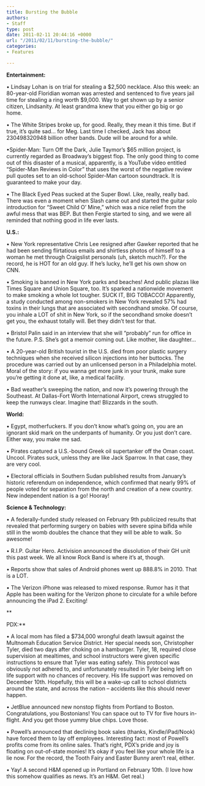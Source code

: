 ```yaml
---
title: Bursting the Bubble
authors:
- Staff
type: post
date: 2011-02-11 20:44:16 +0000
url: "/2011/02/11/bursting-the-bubble/"
categories:
- Features

---
```

**Entertainment:** 

• Lindsay Lohan is on trial for stealing a $2,500 necklace. Also this week: an 80-year-old Floridian woman was arrested and sentenced to five years jail time for stealing a ring worth $9,000. Way to get shown up by a senior citizen, Lindsanity. At least grandma knew that you either go big or go home.

• The White Stripes broke up, for good. Really, they mean it this time. But if true, it’s quite sad… for Meg. Last time I checked, Jack has about 230498320948 billion other bands. Dude will be around for a while.

•Spider-Man: Turn Off the Dark, Julie Taymor’s $65 million project, is currently regarded as Broadway’s biggest flop. The only good thing to come out of this disaster of a musical, apparently, is a YouTube video entitled “Spider-Man Reviews in Color” that uses the worst of the negative review pull quotes set to an old-school Spider-Man cartoon soundtrack. It is guaranteed to make your day.

• The Black Eyed Peas sucked at the Super Bowl. Like, really, really bad. There was even a moment when Slash came out and started the guitar solo introduction for “Sweet Child O’ Mine,” which was a nice relief from the awful mess that was BEP. But then Fergie started to sing, and we were all reminded that nothing good in life ever lasts.

**U.S.:**

• New York representative Chris Lee resigned after Gawker reported that he had been sending flirtatious emails and shirtless photos of himself to a woman he met through Craigslist personals (uh, sketch much?). For the record, he is HOT for an old guy. If he’s lucky, he’ll get his own show on CNN.

• Smoking is banned in New York parks and beaches! And public plazas like Times Square and Union Square, too. It’s sparked a nationwide movement to make smoking a whole lot tougher. SUCK IT, BIG TOBACCO! Apparently, a study conducted among non-smokers in New York revealed 57% had toxins in their lungs that are associated with secondhand smoke. Of course, you inhale a LOT of shit in New York, so if the secondhand smoke doesn’t get you, the exhaust totally will. Bet they didn’t test for that.

• Bristol Palin said in an interview that she will “probably” run for office in the future. P.S. She’s got a memoir coming out. Like mother, like daughter&#8230;

• A 20-year-old British tourist in the U.S. died from poor plastic surgery techniques when she received silicon injections into her buttocks. The procedure was carried out by an unlicensed person in a Philadelphia motel. Moral of the story: if you wanna get more junk in your trunk, make sure you’re getting it done at, like, a medical facility. 

• Bad weather’s sweeping the nation, and now it’s powering through the Southeast. At Dallas-Fort Worth International Airport, crews struggled to keep the runways clear. Imagine that! Blizzards in the south. 

**World:**

• Egypt, motherfuckers. If you don’t know what’s going on, you are an ignorant skid mark on the underpants of humanity. Or you just don’t care. Either way, you make me sad.

• Pirates captured a U.S.-bound Greek oil supertanker off the Oman coast. Uncool. Pirates suck, unless they are like Jack Sparrow. In that case, they are very cool.

• Electoral officials in Southern Sudan published results from January’s historic referendum on independence, which confirmed that nearly 99% of people voted for separation from the north and creation of a new country. New independent nation is a go! Hooray!

**Science & Technology:**

• A federally-funded study released on February 9th publicized results that revealed that performing surgery on babies with severe spina bifida while still in the womb doubles the chance that they will be able to walk. So awesome!

• R.I.P. Guitar Hero. Activision announced the dissolution of their GH unit this past week. We all know Rock Band is where it’s at, though.

• Reports show that sales of Android phones went up 888.8% in 2010. That is a LOT. 

• The Verizon iPhone was released to mixed response. Rumor has it that Apple has been waiting for the Verizon phone to circulate for a while before announcing the iPad 2. Exciting!
  
**
  
PDX:**

• A local mom has filed a $734,000 wrongful death lawsuit against the Multnomah Education Service District. Her special needs son, Christopher Tyler, died two days after choking on a hamburger. Tyler, 18, required close supervision at mealtimes, and school instructors were given specific instructions to ensure that Tyler was eating safely. This protocol was obviously not adhered to, and unfortunately resulted in Tyler being left on life support with no chances of recovery. His life support was removed on December 10th. Hopefully, this will be a wake-up call to school districts around the state, and across the nation – accidents like this should never happen.

• JetBlue announced new nonstop flights from Portland to Boston. Congratulations, you Bostonians! You can space out to TV for five hours in-flight. And you get those yummy blue chips. Love those.

• Powell’s announced that declining book sales (thanks, Kindle/iPad/Nook) have forced them to lay off employees. Interesting fact: most of Powell’s profits come from its online sales. That’s right, PDX’s pride and joy is floating on out-of-state monies! It’s okay if you feel like your whole life is a lie now. For the record, the Tooth Fairy and Easter Bunny aren’t real, either.

• Yay! A second H&M opened up in Portland on February 10th. (I love how this somehow qualifies as news. It’s an H&M. Get real.)